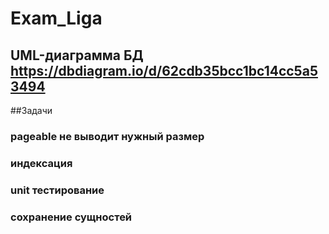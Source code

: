 # Exam_Liga
## UML-диаграмма БД https://dbdiagram.io/d/62cdb35bcc1bc14cc5a53494
##Задачи
### pageable не выводит нужный размер
### индексация
### unit тестирование
### сохранение сущностей
